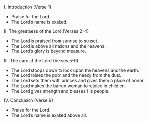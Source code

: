 I. Introduction (Verse 1)
- Praise for the Lord.
- The Lord's name is exalted.

II. The greatness of the Lord (Verses 2-4)
- The Lord is praised from sunrise to sunset.
- The Lord is above all nations and the heavens.
- The Lord's glory is beyond measure.

III. The care of the Lord (Verses 5-9)
- The Lord stoops down to look upon the heavens and the earth.
- The Lord raises the poor and the needy from the dust.
- The Lord sets them with princes and gives them a place of honor.
- The Lord makes the barren woman to rejoice in children.
- The Lord gives strength and blesses His people.

IV. Conclusion (Verse 9)
- Praise for the Lord.
- The Lord's name is exalted above all.